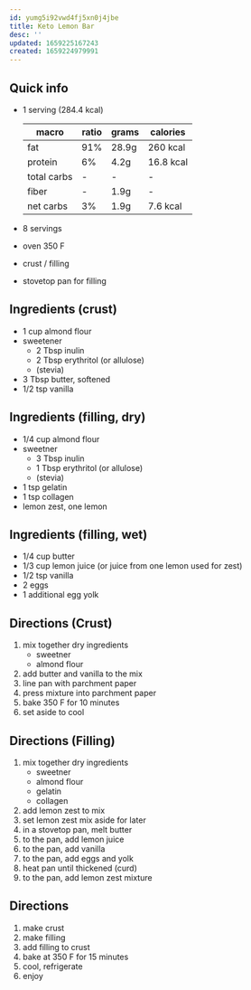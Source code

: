 ```yaml
---
id: yumg5i92vwd4fj5xn0j4jbe
title: Keto Lemon Bar 
desc: ''
updated: 1659225167243
created: 1659224979991
---
```


## Quick info
- 1 serving (284.4 kcal)

    | macro | ratio | grams | calories |
    | ---  | --- | --- | --- |
    | fat | 91% | 28.9g | 260 kcal |
    | protein | 6% | 4.2g | 16.8 kcal |
    | total carbs | - | - | - |
    | fiber | - | 1.9g | - |
    | net carbs | 3% | 1.9g | 7.6 kcal |
- 8 servings
- oven 350 F
- crust / filling
- stovetop pan for filling

## Ingredients (crust)
- 1 cup almond flour
- sweetener
    - 2 Tbsp inulin
    - 2 Tbsp erythritol (or allulose)
    - (stevia)
- 3 Tbsp butter, softened
- 1/2 tsp vanilla

## Ingredients (filling, dry)
- 1/4 cup almond flour
- sweetner
    - 3 Tbsp inulin
    - 1 Tbsp erythritol (or allulose)
    - (stevia)
- 1 tsp gelatin
- 1 tsp collagen
- lemon zest, one lemon

## Ingredients (filling, wet)
- 1/4 cup butter
- 1/3 cup lemon juice (or juice from one lemon used for zest)
- 1/2 tsp vanilla
- 2 eggs
- 1 additional egg yolk

## Directions (Crust)
1. mix together dry ingredients
    - sweetner
    - almond flour
1. add butter and vanilla to the mix
1. line pan with parchment paper
1. press mixture into parchment paper
1. bake 350 F for 10 minutes
1. set aside to cool

## Directions (Filling)
1. mix together dry ingredients
    - sweetner
    - almond flour
    - gelatin
    - collagen
1. add lemon zest to mix
1. set lemon zest mix aside for later
1. in a stovetop pan, melt butter
1. to the pan, add lemon juice
1. to the pan, add vanilla
1. to the pan, add eggs and yolk
1. heat pan until thickened (curd)
1. to the pan, add lemon zest mixture

## Directions
1. make crust
1. make filling
1. add filling to crust
1. bake at 350 F for 15 minutes
1. cool, refrigerate
1. enjoy
